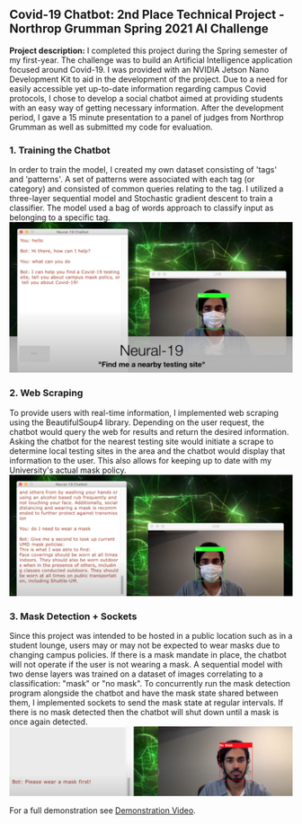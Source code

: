 ## Covid-19 Chatbot: 2nd Place Technical Project - Northrop Grumman Spring 2021 AI Challenge

**Project description:** I completed this project during the Spring semester of my first-year. The challenge was to build an Artificial Intelligence application focused around Covid-19. I was provided with an NVIDIA Jetson Nano Development Kit to aid in the development of the project. Due to a need for easily accessible yet up-to-date information regarding campus Covid protocols, I chose to develop a social chatbot aimed at providing students with an easy way of getting necessary information. After the development period, I gave a 15 minute presentation to a panel of judges from Northrop Grumman as well as submitted my code for evaluation. 

### 1. Training the Chatbot

In order to train the model, I created my own dataset consisting of 'tags' and 'patterns'. A set of patterns were associated with each tag (or category) and consisted of common queries relating to the tag. I utilized a three-layer sequential model and Stochastic gradient descent to train a classifier. The model used a bag of words approach to classify input as belonging to a specific tag.
<img src="images/thumbnail.png?raw=true"/>

### 2. Web Scraping
To provide users with real-time information, I implemented web scraping using the BeautifulSoup4 library. Depending on the user request, the chatbot would query the web for results and return the desired information. Asking the chatbot for the nearest testing site would initiate a scrape to determine local testing sites in the area and the chatbot would display that information to the user. This also allows for keeping up to date with my University's actual mask policy.
<img src="images/scrape.png?raw=true"/>


### 3. Mask Detection + Sockets
Since this project was intended to be hosted in a public location such as in a student lounge, users may or may not be expected to wear masks due to changing campus policies. If there is a mask mandate in place, the chatbot will not operate if the user is not wearing a mask. A sequential model with two dense layers was trained on a dataset of images correlating to a classification: "mask" or "no mask". To concurrently run the mask detection program alongside the chatbot and have the mask state shared between them, I implemented sockets to send the mask state at regular intervals. If there is no mask detected then the chatbot will shut down until a mask is once again detected.
<img src="images/mask.png?raw=true"/>

For a full demonstration see [Demonstration Video](https://www.youtube.com/watch?v=setG5GfccIU&ab_channel=SachinS).
